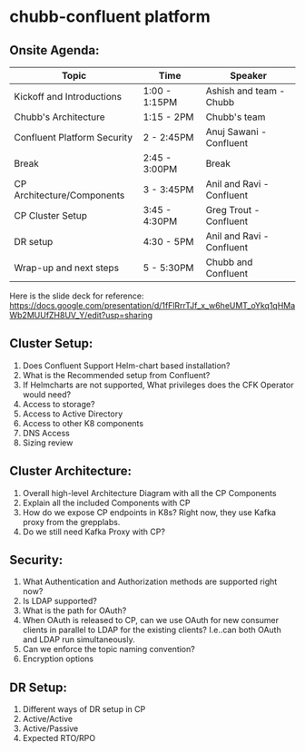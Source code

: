 # chubb-confluent platform


## Onsite Agenda:

| Topic |  Time  | Speaker |
| --- |  ---  | --- |
| Kickoff and Introductions|  1:00 - 1:15PM  | Ashish and team - Chubb|
| Chubb's Architecture|  1:15 - 2PM  | Chubb's team |
| Confluent Platform Security |  2 - 2:45PM  | Anuj Sawani - Confluent |
| Break |  2:45 - 3:00PM  | Break |
| CP Architecture/Components |  3 - 3:45PM  | Anil and Ravi - Confluent |
| CP Cluster Setup |  3:45 - 4:30PM  | Greg Trout - Confluent |
| DR setup |  4:30 - 5PM  |  Anil and Ravi - Confluent  |
| Wrap-up and next steps |  5 - 5:30PM  |  Chubb and Confluent|


Here is the slide deck for reference:
https://docs.google.com/presentation/d/1fFlRrrTJf_x_w6heUMT_oYkq1qHMaWb2MUUfZH8UV_Y/edit?usp=sharing


## Cluster Setup:
1. Does Confluent Support Helm-chart based installation?
2. What is the Recommended setup from Confluent?
3. If Helmcharts are not supported, What privileges does the CFK Operator would need?
4. Access to storage?
5. Access to Active Directory
6. Access to other K8 components
7. DNS Access
8. Sizing review

## Cluster Architecture:
1. Overall high-level Architecture Diagram with all the CP Components
2. Explain all the included Components with CP
3. How do we expose CP endpoints in K8s? Right now, they use Kafka proxy from the grepplabs.
4. Do we still need Kafka Proxy with CP?

## Security:
1. What Authentication and Authorization methods are supported right now?
2. Is LDAP supported?
3. What is the path for OAuth? 
4. When OAuth is released to CP, can we use OAuth for new consumer clients in parallel to  LDAP for the existing clients? I.e..can both OAuth and LDAP run simultaneously.
5. Can we enforce the topic naming convention?
6. Encryption options

## DR Setup:
1. Different ways of DR setup in CP
2. Active/Active 
3. Active/Passive
4. Expected RTO/RPO 




